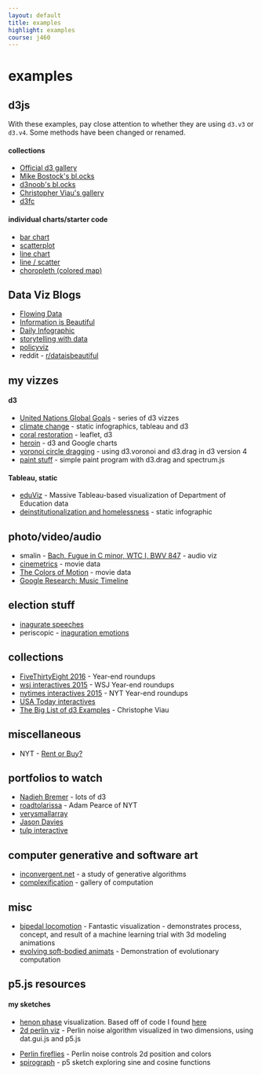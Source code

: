 ```yaml
---
layout: default
title: examples
highlight: examples
course: j460
---
```

# examples
## d3js
With these examples, pay close attention to whether they are using `d3.v3` or `d3.v4`. Some methods have been changed or renamed.

#### collections
 * [Official d3 gallery](https://github.com/d3/d3/wiki/Gallery)
 * [Mike Bostock's bl.ocks](https://bl.ocks.org/mbostock)
 * [d3noob's bl.ocks](https://bl.ocks.org/d3noob)
 * [Christopher Viau's gallery](http://christopheviau.com/d3list/gallery.html)
 * [d3fc](https://d3fc.io/examples/)

#### individual charts/starter code
 * [bar chart](https://bl.ocks.org/mbostock/3885304)
 * [scatterplot](https://bl.ocks.org/mbostock/3887118)
 * [line chart](https://bl.ocks.org/d3noob/402dd382a51a4f6eea487f9a35566de0)
 * [line / scatter](https://bl.ocks.org/d3noob/2505b09d0feb51d0c9873cc486f10f67)
 * [choropleth (colored map)](https://bl.ocks.org/mbostock/6320825)

## Data Viz Blogs
 * [Flowing Data](http://flowingdata.com/)
 * [Information is Beautiful](http://www.informationisbeautiful.net/)
 * [Daily Infographic](http://www.dailyinfographic.com/)
 * [storytelling with data](http://www.storytellingwithdata.com/)
 * [policyviz](https://policyviz.com/)
 * reddit - [r/dataisbeautiful](https://www.reddit.com/r/dataisbeautiful/)

## my vizzes
#### d3
 * [United Nations Global Goals](http://saplumira.com/unglobalgoals/) - series of d3 vizzes
 * [climate change](http://nagu.io/projects/climate-change) - static infographics, tableau and d3
 * [coral restoration](http://nagu.io/projects/coral) - leaflet, d3
 * [heroin](http://nagu.io/projects/heroin) - d3 and Google charts
 * [voronoi circle dragging](http://codepen.io/novonagu/pen/oYZaPy) - using d3.voronoi and d3.drag in d3 version 4
 * [paint stuff](http://codepen.io/novonagu/pen/QGdvyw) - simple paint program with d3.drag and spectrum.js

#### Tableau, static
 * [eduViz](http://nagu.io/projects/eduviz/web/) - Massive Tableau-based visualization of Department of Education data
 * [deinstitutionalization and homelessness](http://nagu.io/projects/homeless/deins.pdf) - static infographic

<!-- ## highcharts -->
 <!-- * [highcharts]({{site.baseurl}}/j460/demo/highcharts/) - example using bar chart and choropleth -->

## photo/video/audio
 * smalin - [Bach, Fugue in C minor, WTC I, BWV 847](https://youtu.be/0b93Bkdksek) - audio viz
 * [cinemetrics](http://cinemetrics.fredericbrodbeck.de/) - movie data
 * [The Colors of Motion](http://thecolorsofmotion.com/films) - movie data
 * [Google Research: Music Timeline](https://research.google.com/bigpicture/music/#)

## election stuff
 * [inagurate speeches](http://inauguratespeeches.com/)
 * periscopic - [inaguration emotions](http://emotions.periscopic.com/inauguration/)

## collections
 * [FiveThirtyEight 2016](https://fivethirtyeight.com/features/the-52-best-and-weirdest-charts-we-made-in-2016/?ex_cid=Weekly) - Year-end roundups
 * [wsj interactives 2015](http://graphics.wsj.com/wsj-interactives-2015/) - WSJ Year-end roundups
 * [nytimes interactives 2015](http://www.nytimes.com/interactive/2015/us/year-in-interactive-storytelling.html) - NYT Year-end roundups
 * [USA Today interactives](http://www.usatoday.com/topic/E01C4890-85A2-4E0B-A3DD-58BD88E71251/interactive-graphics/)
 * [The Big List of d3 Examples](http://christopheviau.com/d3list/gallery.html) - Christophe Viau

## miscellaneous
 * NYT - [Rent or Buy?](https://www.nytimes.com/interactive/2014/upshot/buy-rent-calculator.html)

## portfolios to watch
 * [Nadieh Bremer](http://www.visualcinnamon.com/) - lots of d3
 * [roadtolarissa](http://roadtolarissa.com/) - Adam Pearce of NYT
 * [verysmallarray](http://www.verysmallarray.com/)
 * [Jason Davies](https://www.jasondavies.com/)
 * [tulp interactive](http://tulpinteractive.com/)

## computer generative and software art
 * [inconvergent.net](http://inconvergent.net/) - a study of generative algorithms
 * [complexification](http://www.complexification.net/gallery/) - gallery of computation

## misc
 * [bipedal locomotion](https://youtu.be/pgaEE27nsQw) - Fantastic visualization - demonstrates process, concept, and result of a machine learning trial with 3d modeling animations
 * [evolving soft-bodied animats](https://youtu.be/CXTZHHQ7ZiQ) - Demonstration of evolutionary computation

<!-- ## student websites - last semester -->
 <!-- * <http://pages.iu.edu/~anmboone/idv460/index.html> -->
 <!-- * <http://madisonaborgmann.com/460/index.html> -->
 <!-- * <http://pages.iu.edu/~ergao/idv460/index.html> -->
 <!-- * <http://pages.iu.edu/~kgriebel/idv460/index.html> -->
 <!-- * <http://pages.iu.edu/~krgriner/idv460/index.html> -->
 <!-- * <http://pages.iu.edu/~akhyzy/idv460/index.html> -->
 <!-- * <http://pages.iu.edu/~jiayana/quiz/index.html> -->
 <!-- * <http://pages.iu.edu/~mslent/idv460/> -->
 <!-- * <http://pages.iu.edu/~lm34/idv460/index.html> -->
 <!-- * <http://laurenreidmcneeley.com/idv/index.html> -->
 <!-- * <http://pages.iu.edu/~wang423/idv460/> -->
 <!-- * <http://pages.iu.edu/~halward/idv460/> -->
 <!-- * <http://pages.iu.edu/~rwehrle/idv460/> -->
 <!-- * <http://pages.iu.edu/~sx2/idv460/> -->
 <!-- * <http://pages.iu.edu/~zhinyin/idv460/> -->
 <!-- * <http://pages.iu.edu/~mengzhuo/idv460/index.html> -->

## p5.js resources
#### my sketches
  * [henon phase](http://codepen.io/novonagu/pen/woLRwW) visualization. Based off of code I found [here](http://www.complexification.net/gallery/machines/henonPhase/)
  * [2d perlin viz](http://codepen.io/novonagu/pen/xRZqGJ) - Perlin noise algorithm visualized in two dimensions, using dat.gui.js and p5.js
  <!-- * [1d perlin viz]() -->
  * [Perlin fireflies](http://codepen.io/novonagu/pen/mOvNmx) - Perlin noise controls 2d position and colors
  * [spirograph](http://codepen.io/novonagu/pen/zoPBOY) - p5 sketch exploring sine and cosine functions
